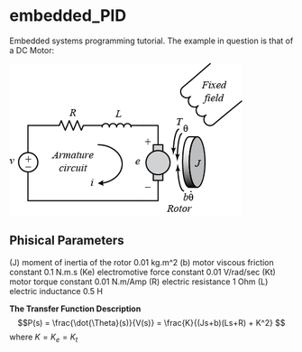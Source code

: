 # embedded_PID

Embedded systems programming tutorial. The example in question is that of a 
DC Motor:

![alt text](./docs/motor.png "DC Motor")

## Phisical Parameters

(J)     moment of inertia of the rotor     0.01 kg.m^2
(b)     motor viscous friction constant    0.1 N.m.s
(Ke)    electromotive force constant       0.01 V/rad/sec
(Kt)    motor torque constant              0.01 N.m/Amp
(R)     electric resistance                1 Ohm
(L)     electric inductance                0.5 H

**The Transfer Function Description**
$$P(s) = \frac{\dot{\Theta}(s)}{V(s)} = \frac{K}{(Js+b)(Ls+R) + K^2} $$
where $K = K_e = K_t$

